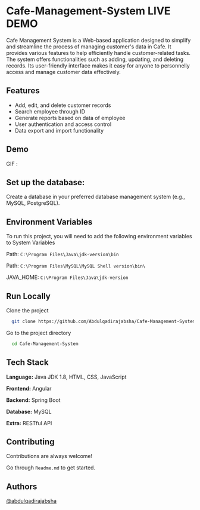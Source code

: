 # Cafe-Management-System  LIVE DEMO

Cafe Management System is a Web-based application designed to simplify and streamline the process of managing customer's data in Cafe. It provides various features to help efficiently handle customer-related tasks.
The system offers functionalities such as adding, updating, and deleting records. Its user-friendly interface makes it easy for anyone to personnelly access and manage customer data effectively.

## Features

- Add, edit, and delete customer records
- Search employee through ID
- Generate reports based on data of employee
- User authentication and access control
- Data export and import functionality
## Demo
GIF :



## Set up the database:

Create a database in your preferred database management system (e.g., MySQL, PostgreSQL).
## Environment Variables

To run this project, you will need to add the following environment variables to System Variables

Path: `C:\Program Files\Java\jdk-version\bin`

Path: `C:\Program Files\MySQL\MySQL Shell version\bin\`

JAVA_HOME: `C:\Program Files\Java\jdk-version`





## Run Locally

Clone the project

```bash
  git clone https://github.com/Abdulqadirajabsha/Cafe-Management-System.git
```

Go to the project directory

```bash
  cd Cafe-Management-System
```



## Tech Stack

**Language:** Java JDK 1.8, HTML, CSS, JavaScript

**Frontend:** Angular

**Backend:** Spring Boot

**Database:** MySQL

**Extra:** RESTful API


## Contributing

Contributions are always welcome!

Go through `Readme.md` to get started.


## Authors

[@abdulqadirajabsha](https://www.github.com/abdulqadirajabsha)


